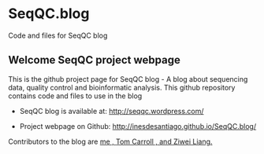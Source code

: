 # SeqQC.blog
Code and files for SeqQC blog



## Welcome SeqQC project webpage

This is the github project page for SeqQC blog - A blog about sequencing data, quality control and bioinformatic analysis. This github repository contains code and files to use in the blog

- SeqQC blog is available at: <a href=http://seqqc.wordpress.com/ target="_blank">http://seqqc.wordpress.com/

- Project webpage on Github: <a href=http://inesdesantiago.github.io/SeqQC.blog/ target="_blank">http://inesdesantiago.github.io/SeqQC.blog/

Contributors to the blog are <a href>me
, <a href>Tom Carroll
, and Ziwei Liang. 
